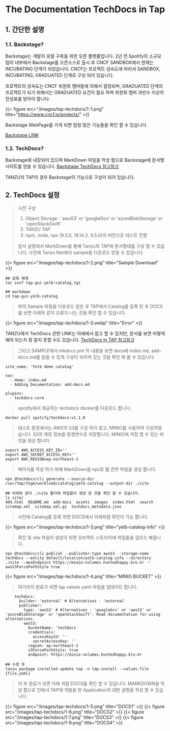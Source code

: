 # The Documentation TechDocs in Tap


## 1. 간단한 설명
### 1.1. Backstage?
Backstage는 개발자 포털 구축을 위한 오픈 플랫폼입니다. 2년 전 Spotify의 소규모 팀이 내부에서 Backstage를 오픈소스로 출시 후 CNCF SANDBOX에서 현재는 INCUBATING 단계가 되었습니다. CNCF는 프로젝트 성숙도에 따라서 SANDBOX, INCUBATING, GRADUATED 단계로  구성 되어 있습니다.

프로젝트의 성숙도는 CNCF 위원회 멤버들에 의해서 결정되며, GRADUATED 단계의 프로젝트가 되기 위해서는 GRADUATED 요건이 필요 하며 위원회 멤버 과반수 이상의 찬성표를 받아야 합니다.

{{< figure src="/images/tap-techdocs/1-1.png" title="https://www.cncf.io/projects/" >}}

Backstage WebPage를 가게 되면 엄청 많은 기능들을 확인 할 수 있습니다. 

[<i class="fas fa-link"></i> Backstage LINK](https://backstage.io/docs/overview/what-is-backstage)
### 1.2. TechDocs?

Backstage에 내장되어 있으며 MarkDown 파일을 작성 함으로 Backstage에 문서형 사이트를 얻을 수 있습니다.
[<i class="fas fa-link"></i> Backstage TechDocs 참고링크](https://backstage.io/docs/features/techdocs/)

TANZU의 TAP의 경우 Backstage의 기능으로 구성이 되어 있습니다.

## 2. TechDocs 설정
> 사전 구성
> 1. Object Storage : 'awsS3' or 'googleGcs' or 'azureBlobStorage' or 'openStackSwift' 
> 2. TANZU TAP
> 3. npm, node, npx (9.5.0, 18.14.2, 9.5.0)의 버전으로 테스트 진행

> 앞서 설명에서 MarkDown를 통해 Tanzu의 TAP에 문서형태를 구성 할 수 있습니다. 사전에 Tanzu Net에서 sample을 다운로드 받을 수 있습니다.

{{< figure src="/images/tap-techdocs/1-2.png" title="Sample Download" >}}

```shell
## 압축 해제
tar zxvf tap-gui-yelb-catalog.tgz

## markdown 
cd tap-gui-yelb-catalog

```


> 위의 Sample 파일을 다운로드 받은 후 TAP에서 Catalog를 등록 한 후 DOCS를 보면 아래와 같이 오류가 나는 것을 확인 할 수 있습니다.

{{< figure src="/images/tap-techdocs/1-3.webp" title="Error" >}}

TANZU에서 TechDocs 관련 LINK는 아래에서 참고 할 수 있지만, 문서를 보면 어떻게 해야 되는지 잘 알지 못할 수도 있습니다.
[<i class="fas fa-link"></i> TechDocs In TAP 참고링크](https://docs.vmware.com/en/VMware-Tanzu-Application-Platform/1.4/tap/tap-gui-techdocs-usage.html)

> 그리고 SAMPLE에서 mkdocs.yml 의 내용을 보면 docs에 index.md, add-docs.md를 읽을 수 있게 구성이 되어져 있는 것을 확인 해 볼 수 있습니다.
```shell
site_name: 'Yelb demo catalog'

nav:
  - Home: index.md
  - Adding Documentation: add-docs.md

plugins:
  - techdocs-core
```

> spotify에서 제공하는 techdocs docker를 다운로드 합니다.

```shell
docker pull spotify/techdocs:v1.1.0
```
> 테스트 환경에서는 AWS의 S3를 구성 하지 않고, MINIO를 사용하여 구성하였습니다. S3의 계정 정보를 환경변수로 저장합니다. MINIO에 저장 할 수 있는 버킷을 생성 합니다.


```shell
export AWS_ACCESS_KEY_ID=''
export AWS_SECRET_ACCESS_KEY=''
export AWS_REGION=ap-northeast-2
```

> 페이지를 작성 하기 위해 MarkDown을 npx로 웹 관련 파일을 생성 합니다.
```shell
npx @techdocs/cli generate --source-dir /var/tmp/tkgm/workload/catalog/yelb-catalog --output-dir ./site

## 아래와 같이 ./site 폴더에 파일들이 생성 된 것을 확인 할 수 있습니다.
ls site/
404.html  README.md  add-docs  assets  images  index.html  search  sitemap.xml  sitemap.xml.gz  techdocs_metadata.json
```
> 사전에 Catalog를 등록 하면 DOCS에서 아래처럼 확인이 가능 합니다.

{{< figure src="/images/tap-techdocs/1-3.png" title="yelb-catalog-info" >}}


> 확인 및 site 파일이 생성이 되면 오브젝트 스토리지에 파일들을 업로드 해줍니다.
```shell
npx @techdocs/cli publish --publisher-type awsS3 --storage-name techdocs --entity default/location/yelb-catalog-info --directory ./site --awsEndpoint https://minio-volumes.huntedhappy.kro.kr --awsS3ForcePathStyle true
```

{{< figure src="/images/tap-techdocs/1-4.png" title="MINIO BUCKET" >}}

> 여기까지 완료가 되면 tap values yaml 파일을 업데이트 합니다.

```shell
    techdocs:
      builder: 'external' # Alternatives - 'external'
      publisher:
        type: 'awsS3' # Alternatives - 'googleGcs' or 'awsS3' or 'azureBlobStorage' or 'openStackSwift'. Read documentation for using alternatives.
        awsS3:
          bucketName: 'techdocs'
          credentials:
            accessKeyId: ''
            secretAccessKey: ''
          region: ap-northeast-2
          s3ForcePathStyle: true
          endpoint: https://minio-volumes.huntedhappy.kro.kr

## 수정 후 
tanzu package installed update tap -n tap-install --values-file {file.yaml}          
```
> 이 후 완료가 되면 아래 처럼 DOCS를 확인 할 수 있습니다. MARKDOWN을 작성 함으로 인해서 TAP에 개발을 한 Application의 대한 설명을 작성 할 수 있습니다.

{{< figure src="/images/tap-techdocs/1-5.png" title="DOCS1" >}}
{{< figure src="/images/tap-techdocs/1-6.png" title="DOCS2" >}}
{{< figure src="/images/tap-techdocs/1-7.png" title="DOCS3" >}}
{{< figure src="/images/tap-techdocs/1-8.png" title="DOCS4" >}}

